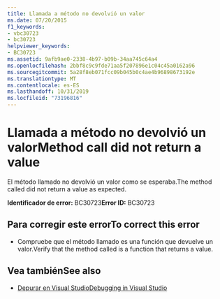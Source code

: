 ```yaml
---
title: Llamada a método no devolvió un valor
ms.date: 07/20/2015
f1_keywords:
- vbc30723
- bc30723
helpviewer_keywords:
- BC30723
ms.assetid: 9afb9ae0-2338-4b97-b09b-34aa745c64a4
ms.openlocfilehash: 2bbf8c9c9fde71aa5f207896e1c04c45a0162a96
ms.sourcegitcommit: 5a28f8eb071fcc09b045b0c4ae4b96898673192e
ms.translationtype: MT
ms.contentlocale: es-ES
ms.lasthandoff: 10/31/2019
ms.locfileid: "73196816"
---
```

# <a name="method-call-did-not-return-a-value"></a><span data-ttu-id="4b5cd-102">Llamada a método no devolvió un valor</span><span class="sxs-lookup"><span data-stu-id="4b5cd-102">Method call did not return a value</span></span>
<span data-ttu-id="4b5cd-103">El método llamado no devolvió un valor como se esperaba.</span><span class="sxs-lookup"><span data-stu-id="4b5cd-103">The method called did not return a value as expected.</span></span>  
  
 <span data-ttu-id="4b5cd-104">**Identificador de error:** BC30723</span><span class="sxs-lookup"><span data-stu-id="4b5cd-104">**Error ID:** BC30723</span></span>  
  
## <a name="to-correct-this-error"></a><span data-ttu-id="4b5cd-105">Para corregir este error</span><span class="sxs-lookup"><span data-stu-id="4b5cd-105">To correct this error</span></span>  
  
- <span data-ttu-id="4b5cd-106">Compruebe que el método llamado es una función que devuelve un valor.</span><span class="sxs-lookup"><span data-stu-id="4b5cd-106">Verify that the method called is a function that returns a value.</span></span>  
  
## <a name="see-also"></a><span data-ttu-id="4b5cd-107">Vea también</span><span class="sxs-lookup"><span data-stu-id="4b5cd-107">See also</span></span>

- [<span data-ttu-id="4b5cd-108">Depurar en Visual Studio</span><span class="sxs-lookup"><span data-stu-id="4b5cd-108">Debugging in Visual Studio</span></span>](/visualstudio/debugger/debugger-feature-tour)
